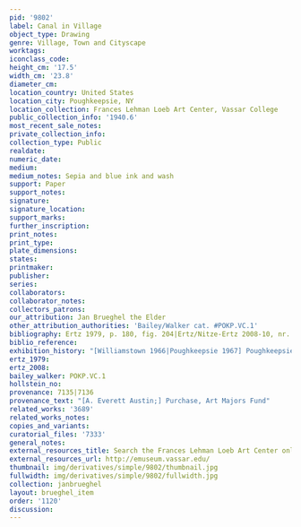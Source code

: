 ```yaml
---
pid: '9802'
label: Canal in Village
object_type: Drawing
genre: Village, Town and Cityscape
worktags:
iconclass_code:
height_cm: '17.5'
width_cm: '23.8'
diameter_cm:
location_country: United States
location_city: Poughkeepsie, NY
location_collection: Frances Lehman Loeb Art Center, Vassar College
public_collection_info: '1940.6'
most_recent_sale_notes:
private_collection_info:
collection_type: Public
realdate:
numeric_date:
medium:
medium_notes: Sepia and blue ink and wash
support: Paper
support_notes:
signature:
signature_location:
support_marks:
further_inscription:
print_notes:
print_type:
plate_dimensions:
states:
printmaker:
publisher:
series:
collaborators:
collaborator_notes:
collectors_patrons:
our_attribution: Jan Brueghel the Elder
other_attribution_authorities: 'Bailey/Walker cat. #POKP.VC.1'
bibliography: Ertz 1979, p. 180, fig. 204|Ertz/Nitze-Ertz 2008-10, nr. 139, fig. 1
biblio_reference:
exhibition_history: "[Williamstown 1966|Poughkeepsie 1967] Poughkeepsie 1978"
ertz_1979:
ertz_2008:
bailey_walker: POKP.VC.1
hollstein_no:
provenance: 7135|7136
provenance_text: "[A. Everett Austin;] Purchase, Art Majors Fund"
related_works: '3689'
related_works_notes:
copies_and_variants:
curatorial_files: '7333'
general_notes:
external_resources_title: Search the Frances Lehman Loeb Art Center online collection
external_resources_url: http://emuseum.vassar.edu/
thumbnail: img/derivatives/simple/9802/thumbnail.jpg
fullwidth: img/derivatives/simple/9802/fullwidth.jpg
collection: janbrueghel
layout: brueghel_item
order: '1120'
discussion:
---
```

